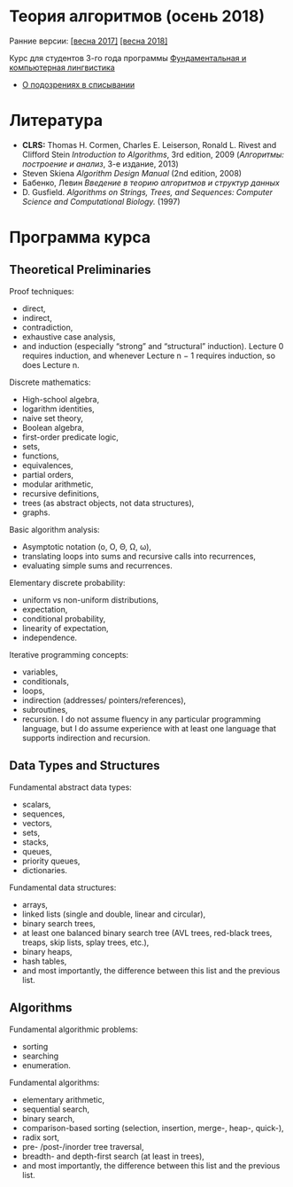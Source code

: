 # Теория алгоритмов (осень 2018)

Ранние версии: [[весна 2017]](https://github.com/mkuznets/hse-ling-algorithms/tree/2017-spring) [[весна 2018]](https://github.com/mkuznets/hse-ling-algorithms/tree/2018-spring)

Курс для студентов 3-го года программы [Фундаментальная и компьютерная лингвистика](https://www.hse.ru/ba/ling/)

* [О подозрениях в списывании](meta/cheating.md)

# Литература

* **CLRS:** Thomas H. Cormen, Charles E. Leiserson, Ronald L. Rivest and Clifford Stein *Introduction to Algorithms*, 3rd edition, 2009
  (*Алгоритмы: построение и анализ*, 3-е издание, 2013)
* Steven Skiena *Algorithm Design Manual* (2nd edition, 2008)
* Бабенко, Левин *Введение в теорию алгоритмов и структур данных*
* D. Gusfield. *Algorithms on Strings, Trees, and Sequences: Computer Science and Computational Biology.* (1997)

# Программа курса

## Theoretical Preliminaries

Proof techniques:
* direct,
* indirect,
* contradiction,
* exhaustive case analysis,
* and induction (especially “strong” and “structural” induction).
Lecture 0 requires induction, and whenever Lecture n − 1 requires induction, so does Lecture n.

Discrete mathematics:
* High-school algebra,
* logarithm identities,
* naive set theory,
* Boolean algebra,
* first-order predicate logic,
* sets,
* functions,
* equivalences,
* partial orders,
* modular arithmetic,
* recursive definitions,
* trees (as abstract objects, not data structures),
* graphs.

Basic algorithm analysis:
* Asymptotic notation (o, O, Θ, Ω, ω),
* translating loops into sums and recursive calls into recurrences,
* evaluating simple sums and recurrences.

Elementary discrete probability:
* uniform vs non-uniform distributions,
* expectation,
* conditional probability,
* linearity of expectation,
* independence.

Iterative programming concepts:
* variables,
* conditionals,
* loops,
* indirection (addresses/ pointers/references),
* subroutines,
* recursion.
I do not assume fluency in any particular programming language, but I do assume experience with at least one language that supports indirection and recursion.

## Data Types and Structures

Fundamental abstract data types:
* scalars,
* sequences,
* vectors,
* sets,
* stacks,
* queues,
* priority queues,
* dictionaries.


Fundamental data structures:
* arrays,
* linked lists (single and double, linear and circular),
* binary search trees,
* at least one balanced binary search tree (AVL trees, red-black trees, treaps, skip lists, splay trees, etc.),
* binary heaps,
* hash tables,
* and most importantly, the difference between this list and the previous list.


## Algorithms

Fundamental algorithmic problems:
* sorting
* searching
* enumeration.

Fundamental algorithms:
* elementary arithmetic,
* sequential search,
* binary search,
* comparison-based sorting (selection, insertion, merge-, heap-, quick-),
* radix sort,
* pre- /post-/inorder tree traversal,
* breadth- and depth-first search (at least in trees),
* and most importantly, the difference between this list and the previous list.